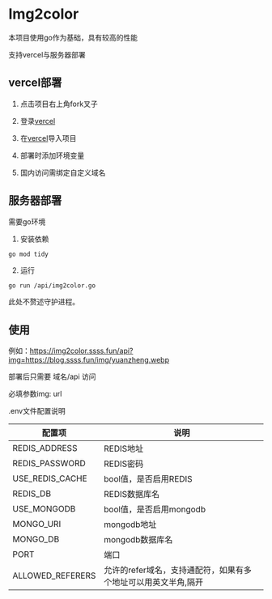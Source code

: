 # Img2color

本项目使用go作为基础，具有较高的性能

支持vercel与服务器部署

## vercel部署

1. 点击项目右上角fork叉子

2. 登录[vercel](https://vercel.com/)

3. 在[vercel](https://vercel.com/)导入项目

4. 部署时添加环境变量

5. 国内访问需绑定自定义域名

## 服务器部署

需要go环境

1. 安装依赖
```bash
go mod tidy
```
2. 运行
```
go run /api/img2color.go
```
此处不赘述守护进程。

## 使用

例如：https://img2color.ssss.fun/api?img=https://blog.ssss.fun/img/yuanzheng.webp

部署后只需要 域名/api 访问

必填参数img: url

.env文件配置说明


| 配置项                  | 说明                                 |
|-------------------------|--------------------------------------|
| REDIS_ADDRESS           | REDIS地址                            |
| REDIS_PASSWORD          | REDIS密码                            |
| USE_REDIS_CACHE         | bool值，是否启用REDIS                 |
| REDIS_DB                | REDIS数据库名                        |
| USE_MONGODB             | bool值，是否启用mongodb               |
| MONGO_URI               | mongodb地址                          |
| MONGO_DB                | mongodb数据库名                      |
| PORT                    | 端口                                 |
| ALLOWED_REFERERS        | 允许的refer域名，支持通配符，如果有多个地址可以用英文半角,隔开 |
